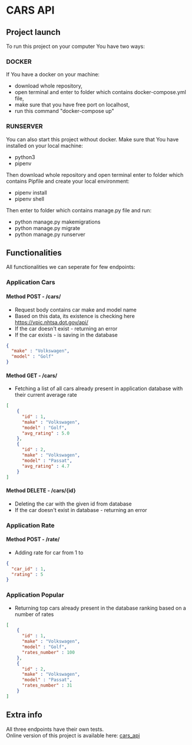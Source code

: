 # CARS API

## Project launch
To run this project on your computer You have two ways:
  
### DOCKER
If You have a docker on your machine:
- download whole repository, 
- open terminal and enter to folder which contains docker-compose.yml file,
- make sure that you have free port on localhost,
- run this command "docker-compose up"

### RUNSERVER
You can also start this project without docker. Make sure that You have installed on your local machine:
- python3
- pipenv  

Then download whole repository and open terminal enter to folder which contains Pipfile and create your local environment:
- pipenv install  
- pipenv shell

Then enter to folder which contains manage.py file and run:
- python manage.py makemigrations
- python manage.py migrate
- python manage.py runserver


## Functionalities

All functionalities we can seperate for few endpoints:

### Application Cars

#### Method POST - /cars/

- Request body contains car make and model name
- Based on this data, its existence is checking here https://vpic.nhtsa.dot.gov/api/
- If the car doesn't exist - returning an error
- If the car exists - is saving in the database

```json
{
  "make" : "Volkswagen",
  "model" : "Golf"
}
```

#### Method GET - /cars/

- Fetching a list of all cars already present in application database with their current average rate

```json
[
    {
      "id" : 1,
      "make" : "Volkswagen",
      "model" : "Golf",
      "avg_rating" : 5.0
    },
    {
      "id" : 2,
      "make" : "Volkswagen",
      "model" : "Passat",
      "avg_rating" : 4.7
    }
]

```

#### Method DELETE - /cars/{id}

- Deleting the car with the given id from database
- If the car doesn't exist in database - returning an error

### Application Rate

#### Method POST - /rate/

- Adding rate for car from 1 to 

```json
{
  "car_id" : 1,
  "rating" : 5
}
```
  
### Application Popular
- Returning top cars already present in the database ranking based on a number of rates

```json
[
    {
      "id" : 1,
      "make" : "Volkswagen",
      "model" : "Golf",
      "rates_number" : 100
    },
    {
      "id" : 2,
      "make" : "Volkswagen",
      "model" : "Passat",
      "rates_number" : 31
    }
]

```

## Extra info

All three endpoints have their own tests.  
Online version of this project is available here: <a href="https://dk-cars-api.herokuapp.com/">cars_api</a> 
